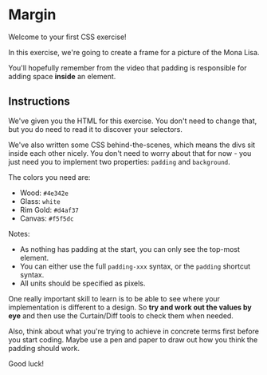 # Margin

Welcome to your first CSS exercise!

In this exercise, we're going to create a frame for a picture of the Mona Lisa.

You'll hopefully remember from the video that padding is responsible for adding space **inside** an element.

## Instructions

We've given you the HTML for this exercise.
You don't need to change that, but you do need to read it to discover your selectors.

We've also written some CSS behind-the-scenes, which means the divs sit inside each other nicely. You don't need to worry about that for now - you just need you to implement two properties: `padding` and `background`.

The colors you need are:

- Wood: `#4e342e`
- Glass: `white`
- Rim Gold: `#d4af37`
- Canvas: `#f5f5dc`

Notes:

- As nothing has padding at the start, you can only see the top-most element.
- You can either use the full `padding-xxx` syntax, or the `padding` shortcut syntax.
- All units should be specified as pixels.

One really important skill to learn is to be able to see where your implementation is different to a design. So **try and work out the values by eye** and then use the Curtain/Diff tools to check them when needed.

Also, think about what you're trying to achieve in concrete terms first before you start coding. Maybe use a pen and paper to draw out how you think the padding should work.

Good luck!
